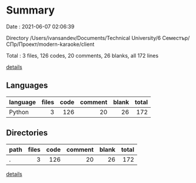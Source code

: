 # Summary

Date : 2021-06-07 02:06:39

Directory /Users/ivansandev/Documents/Technical University/6 Семестър/СПр/Проект/modern-karaoke/client

Total : 3 files,  126 codes, 20 comments, 26 blanks, all 172 lines

[details](details.md)

## Languages
| language | files | code | comment | blank | total |
| :--- | ---: | ---: | ---: | ---: | ---: |
| Python | 3 | 126 | 20 | 26 | 172 |

## Directories
| path | files | code | comment | blank | total |
| :--- | ---: | ---: | ---: | ---: | ---: |
| . | 3 | 126 | 20 | 26 | 172 |

[details](details.md)